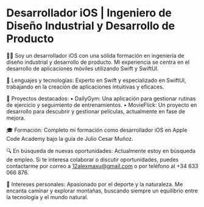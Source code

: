 # Desarrollador iOS | Ingeniero de Diseño Industrial y Desarrollo de Producto

👨‍💻 Soy un desarrollador iOS con una sólida formación en ingeniería de diseño industrial y desarrollo de producto. Mi experiencia se centra en el desarrollo de aplicaciones móviles utilizando Swift y SwiftUI.

🔧 Lenguajes y tecnologías: Experto en Swift y especializado en SwiftUI, trabajando en la creación de aplicaciones intuitivas y eficaces.

📂 Proyectos destacados:
	•	DailyGym: Una aplicación para gestionar rutinas de ejercicio y seguimiento de entrenamientos.
	•	MovieFlick: Un proyecto en desarrollo para descubrir y gestionar películas, actualmente en fase de mejora.

 🎓 Formación: Completo mi formación como desarrollador iOS en Apple Code Academy bajo la guía de Julio Cesar Muñoz.

 🔍 En búsqueda de nuevas oportunidades: Actualmente estoy en búsqueda de empleo. Si te interesa colaborar o discutir oportunidades, puedes contactarme por correo a 12alexmaxu@gmail.com o por teléfono al +34 633 066 876.

🌲 Intereses personales: Apasionado por el deporte y la naturaleza. Me encanta caminar y explorar montañas, buscando siempre un equilibrio entre la tecnología y el mundo natural.
